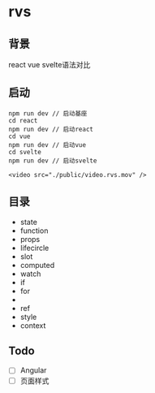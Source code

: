 # rvs

## 背景

react vue svelte语法对比

## 启动

```
npm run dev // 启动基座
cd react
npm run dev // 启动react
cd vue
npm run dev // 启动vue
cd svelte
npm run dev // 启动svelte
```

`<video src="./public/video.rvs.mov" />`

## 目录

* state
* function
* props
* lifecircle
* slot
* computed
* watch
* if
* for
* 
* ref
* style
* context

## Todo

- [ ] Angular
- [ ] 页面样式
